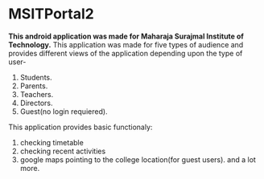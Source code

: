 # MSITPortal2
**This android application was made for Maharaja Surajmal Institute of Technology.**
This application was made for five types of audience and provides different views of the application depending upon the type of user-
1. Students. 
2. Parents.
3. Teachers.
4. Directors.
5. Guest(no login requiered).

This application provides basic functionaly:
1. checking timetable
2. checking recent activities
3. google maps pointing to the college location(for guest users).
and a lot more.
